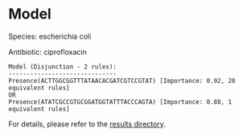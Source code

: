 
# Model

Species: escherichia coli

Antibiotic: ciprofloxacin

```
Model (Disjunction - 2 rules):
------------------------------
Presence(ACTTGGCGGTTTATAACACGATCGTCCGTAT) [Importance: 0.92, 20 equivalent rules]
OR
Presence(ATATCGCCGTGCGGATGGTATTTACCCAGTA) [Importance: 0.88, 1 equivalent rules]

```

For details, please refer to the [results directory](../../../../../results/scm_b/escherichia+coli/ciprofloxacin/repeat_2/).

